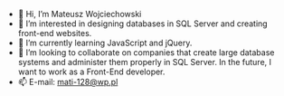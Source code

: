 - 👋 Hi, I’m Mateusz Wojciechowski
- 👀 I’m interested in designing databases in SQL Server and creating front-end websites.
- 🌱 I’m currently learning JavaScript and jQuery.
- 💞️ I’m looking to collaborate on companies that create large database systems and administer them properly in SQL Server. In the future, I want to work as a Front-End
     developer.
- 📫 E-mail: mati-128@wp.pl

<!---
matior128/matior128 is a ✨ special ✨ repository because its `README.md` (this file) appears on your GitHub profile.
You can click the Preview link to take a look at your changes.
--->
